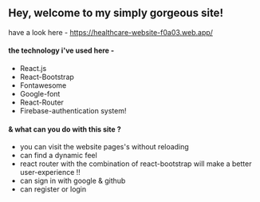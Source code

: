## Hey, welcome to my simply gorgeous site! ##

have a look here - https://healthcare-website-f0a03.web.app/

#### the technology i've used here - ####
* React.js
* React-Bootstrap
* Fontawesome
* Google-font
* React-Router
* Firebase-authentication system!

#### & what can you do with this site ? ####
* you can visit the website pages's without reloading
* can find a dynamic feel
* react router with the combination of react-bootstrap will make a better user-experience !!
* can sign in with google & github
* can register or login
